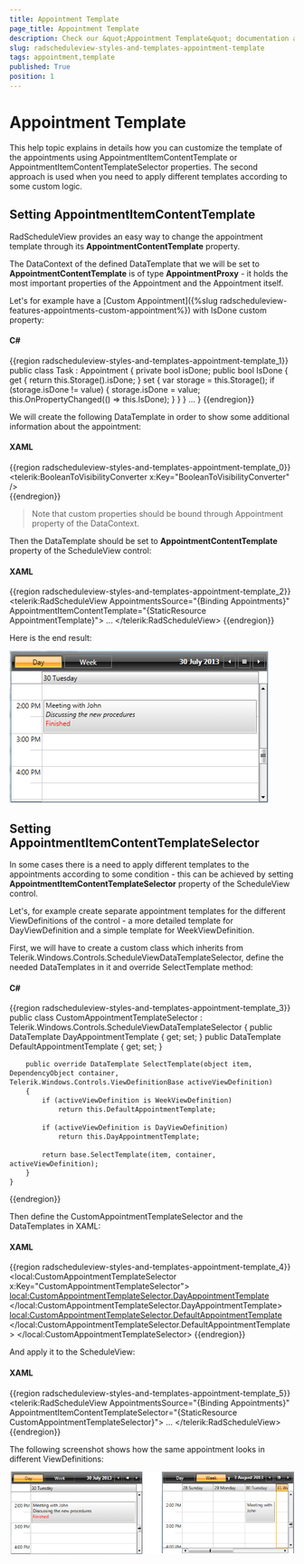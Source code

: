 ```yaml
---
title: Appointment Template
page_title: Appointment Template
description: Check our &quot;Appointment Template&quot; documentation article for the RadScheduleView {{ site.framework_name }} control.
slug: radscheduleview-styles-and-templates-appointment-template
tags: appointment,template
published: True
position: 1
---
```


# Appointment Template

This help topic explains in details how you can customize the template of the appointments using AppointmentItemContentTemplate or AppointmentItemContentTemplateSelector properties. The second approach is used when you need to apply different templates according to some custom logic.

## Setting AppointmentItemContentTemplate

RadScheduleView provides an easy way to change the appointment template through its __AppointmentContentTemplate__ property.

The DataContext of the defined DataTemplate that we will be set to __AppointmentContentTemplate__ is of type __AppointmentProxy__ - it holds the most important properties of the Appointment and the Appointment itself. 

Let's for example have a [Custom Appointment]({%slug radscheduleview-features-appointments-custom-appointment%}) with IsDone custom property:

#### __C#__

{{region radscheduleview-styles-and-templates-appointment-template_1}}
	public class Task : Appointment
	{
	    private bool isDone;
	    public bool IsDone
	    {
	        get
	        {
	            return this.Storage<Task>().isDone;
	        }
	        set
	        {
	            var storage = this.Storage<Task>();
	            if (storage.isDone != value)
	            {
	                storage.isDone = value;
	                this.OnPropertyChanged(() => this.IsDone);
	            }
	        }
	    }
		...
	}
{{endregion}}

We will create the following DataTemplate in order to show some additional information about the appointment:

#### __XAML__

{{region radscheduleview-styles-and-templates-appointment-template_0}}
	<telerik:BooleanToVisibilityConverter x:Key="BooleanToVisibilityConverter" />
	<DataTemplate x:Key="AppointmentTemplate">
		<StackPanel>
			<TextBlock Text="{Binding Subject}" TextWrapping="Wrap" TextTrimming="WordEllipsis"/>
			<TextBlock Text="{Binding Body}" FontStyle="Italic" TextWrapping="Wrap" TextTrimming="WordEllipsis"/>
			<TextBlock Text="Finished" Foreground="Red" Visibility="{Binding Appointment.IsDone, Converter={StaticResource BooleanToVisibilityConverter}}" />            
		</StackPanel>
	</DataTemplate>
{{endregion}}

>Note that custom properties should be bound through Appointment property of the DataContext.

Then the DataTemplate should be set to __AppointmentContentTemplate__ property of the ScheduleView control:        

#### __XAML__

{{region radscheduleview-styles-and-templates-appointment-template_2}}
	<telerik:RadScheduleView 
			AppointmentsSource="{Binding Appointments}"						
			AppointmentItemContentTemplate="{StaticResource AppointmentTemplate}">
		...
	</telerik:RadScheduleView>
{{endregion}}

Here is the end result:

![radscheduleview appointment template 1](images/radscheduleview_appointment_template_1.png)

## Setting AppointmentItemContentTemplateSelector

In some cases there is a need to apply different templates to the appointments according to some condition - this can be achieved by setting __AppointmentItemContentTemplateSelector__ property of the ScheduleView control.

Let's, for example create separate appointment templates for the different ViewDefinitions of the control - a more detailed template for DayViewDefinition and a simple template for WeekViewDefinition.

First, we will have to create a custom class which inherits from Telerik.Windows.Controls.ScheduleViewDataTemplateSelector, define the needed DataTemplates in it and override SelectTemplate method:

#### __C#__

{{region radscheduleview-styles-and-templates-appointment-template_3}}
	public class CustomAppointmentTemplateSelector : Telerik.Windows.Controls.ScheduleViewDataTemplateSelector
	{
	    public DataTemplate DayAppointmentTemplate { get; set; }
		public DataTemplate DefaultAppointmentTemplate { get; set; }
			
	
		public override DataTemplate SelectTemplate(object item, DependencyObject container, Telerik.Windows.Controls.ViewDefinitionBase activeViewDefinition)
		{
	        if (activeViewDefinition is WeekViewDefinition)
	            return this.DefaultAppointmentTemplate;
	
			if (activeViewDefinition is DayViewDefinition)
				return this.DayAppointmentTemplate;		
	
			return base.SelectTemplate(item, container, activeViewDefinition);
		}
	}
{{endregion}}

Then define the CustomAppointmentTemplateSelector and the DataTemplates in XAML:

#### __XAML__

{{region radscheduleview-styles-and-templates-appointment-template_4}}
	<local:CustomAppointmentTemplateSelector x:Key="CustomAppointmentTemplateSelector">
	    <local:CustomAppointmentTemplateSelector.DayAppointmentTemplate>
	        <DataTemplate>
	            <StackPanel>
	                <TextBlock Text="{Binding Subject}" TextWrapping="Wrap" TextTrimming="WordEllipsis"/>
	                <TextBlock Text="{Binding Body}" TextWrapping="Wrap" TextTrimming="WordEllipsis"/>
	                <TextBlock Text="Finished" Foreground="Red" Visibility="{Binding Appointment.IsDone, Converter={StaticResource BooleanToVisibilityConverter}}" />
	            </StackPanel>
	        </DataTemplate>
	    </local:CustomAppointmentTemplateSelector.DayAppointmentTemplate>
	    <local:CustomAppointmentTemplateSelector.DefaultAppointmentTemplate>
	        <DataTemplate>
	            <TextBlock Text="{Binding Subject}" TextWrapping="Wrap" TextTrimming="WordEllipsis"/>
	        </DataTemplate>
	    </local:CustomAppointmentTemplateSelector.DefaultAppointmentTemplate>
	</local:CustomAppointmentTemplateSelector>
{{endregion}}

And apply it to the ScheduleView:

#### __XAML__

{{region radscheduleview-styles-and-templates-appointment-template_5}}
	<telerik:RadScheduleView 
			AppointmentsSource="{Binding Appointments}"						
			AppointmentItemContentTemplateSelector="{StaticResource CustomAppointmentTemplateSelector}">
			...
	</telerik:RadScheduleView>
{{endregion}}

The following screenshot shows how the same appointment looks in different ViewDefinitions:

![radscheduleview appointment template 2](images/radscheduleview_appointment_template_2.png)
